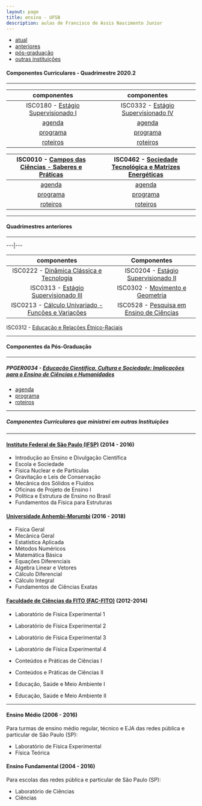 ```yaml
---
layout: page
title: ensino - UFSB
description: aulas de Francisco de Assis Nascimento Junior
---
```


<div class="navbar">
    <div class="navbar-inner">
        <ul class="nav">
            <li><a href="#current">atual</a></li>
            <li><a href="#old">anteriores</a></li>
            <li><a href="#shortcourses">pós-graduação</a></li>
            <li><a href="#misc">outras instituições</a></li>
        </ul>
    </div>
</div>


#### <a name="current"></a>Componentes Curriculares - Quadrimestre 2020.2

---

componentes | componentes
:---:|:---:
 ISC0180 - [Estágio Supervisionado I](https://itxesco.github.io/aulas/ISC0180/index.html) | ISC0332 - [Estágio Supervisionado IV](https://itxesco.github.io/aulas/ISC0332/index.html)
[agenda](https://itxesco.github.io/aulas/ISC0180/agenda.html)|[agenda](https://itxesco.github.io/aulas/ISC0332/agenda.html)
[programa](https://itxesco.github.io/aulas/ISC0180/programa.html)| [programa](https://itxesco.github.io/aulas/ISC0332/programa.html)
[roteiros](https://itxesco.github.io/aulas/ISC0180/roteiros.html)|[roteiros](https://itxesco.github.io/aulas/ISC0332/roteiros.html)




 ISC0010 - [Campos das Ciências - Saberes e Práticas](https://itxesco.github.io/aulas/ISC0010/index.html)|ISC0462 - [Sociedade Tecnológica e Matrizes Energéticas](https://itxesco.github.io/aulas/ISC0462/index.html)
:---:|:---:
[agenda](https://itxesco.github.io/aulas/ISC0010/agenda.html) | [agenda](https://itxesco.github.io/aulas/ISC0462/agenda.html)
[programa](https://itxesco.github.io/aulas/ISC0010/programa.html) | [programa](https://itxesco.github.io/aulas/ISC0462/programa.html)
[roteiros](https://itxesco.github.io/aulas/ISC0010/roteiros.html) | [roteiros](https://itxesco.github.io/aulas/ISC0462/roteiros.html)



---

#### <a name="old"></a>Quadrimestres anteriores

---

---|---

componentes | Componentes
:---:|:---:
ISC0222 - [Dinâmica Clássica e Tecnologia](https://itxesco.github.io/aulas/ISC0222/index.html) | ISC0204 - [Estágio Supervisionado II](https://itxesco.github.io/aulas/ISC0204/index.html)
ISC0313 - [Estágio Supervisionado III](https://itxesco.github.io/aulas/ISC0313/index.html)| ISC0302 - [Movimento e Geometria](https://itxesco.github.io/aulas/ISC0302/index.html)
ISC0213 - [Cálculo Univariado - Funções e Variações](https://itxesco.github.io/aulas/ISC0213/index.html)| ISC0528 - [Pesquisa em Ensino de Ciências](https://itxesco.github.io/aulas/ISC0528/index.html)
ISC0312 - [Educação e Relações Étnico-Raciais](https://itxesco.github.io/aulas/ISC0312/index.html)


---

#### <a name="misc"></a>Componentes da Pós-Graduação

---

##### PPGER0034 - [Educação Científica, Cultura e Sociedade: Implicações para o Ensino de Ciências e Humanidades](https://itxesco.github.io/aulas/PPGER0034/index.html)

- [agenda](https://itxesco.github.io/aulas/PPGER0034/agenda.html)
- [programa](https://itxesco.github.io/aulas/PPGER0034/programa.html)
- [roteiros](https://itxesco.github.io/aulas/PPGER0034/roteiros.html)

---
##### <a name="shortcourses"></a> Componentes Curriculares que ministrei em outras Instituições

---

#### [Instituto Federal de São Paulo (IFSP)](https://spo.ifsp.edu.br) (2014 - 2016)

- Introdução ao Ensino e Divulgação Científica
- Escola e Sociedade
- Física Nuclear e de Partículas
- Gravitação e Leis de Conservação
- Mecânica dos Sólidos e Fluídos
- Oficinas de Projeto de Ensino I
- Política e Estrutura de Ensino no Brasil
- Fundamentos da Física para Estruturas

#### [Universidade Anhembi-Morumbi](https://portal.anhembi.br/escolas/engenharia-e-tecnologia/) (2016 - 2018)

- Física Geral
- Mecânica Geral
- Estatística Aplicada
-  Métodos Numéricos
- Matemática Básica
- Equações Diferenciais
- Algebra Linear e Vetores
-  Cálculo Diferencial
- Cálculo Integral
- Fundamentos de Ciências Exatas

#### [Faculdade de Ciências da FITO (FAC-FITO)](http://fito.edu.br) (2012-2014)

- Laboratório de Física Experimental 1
- Laboratório de Física Experimental 2
- Laboratório de Física Experimental 3
- Laboratório de Física Experimental 4

- Conteúdos e Práticas de Ciências I
- Conteúdos e Práticas de Ciências II  
- Educação, Saúde e Meio Ambiente I
- Educação, Saúde e Meio Ambiente II

---  
#### Ensino Médio (2006 - 2016)

Para turmas de ensino médio regular, técnico e EJA das redes pública e particular de São Paulo (SP):

- Laboratório de Física Experimental
- Física Teórica


#### Ensino Fundamental (2004 - 2016)

Para escolas das redes pública e particular de São Paulo (SP):

- Laboratório de Ciências
- Ciências  
